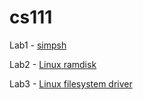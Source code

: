 # cs111
Lab1 - [simpsh](http://web.cs.ucla.edu/classes/winter16/cs111/assign/lab1.html)

Lab2 - [Linux ramdisk](http://www.read.cs.ucla.edu/111/lab2)

Lab3 - [Linux filesystem driver](http://www.read.cs.ucla.edu/111/lab3)
